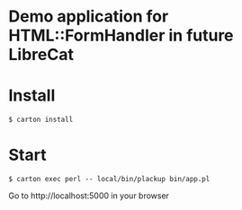 Demo application for HTML::FormHandler in future LibreCat
=========================================================

# Install

```
$ carton install
```

# Start

```
$ carton exec perl -- local/bin/plackup bin/app.pl
```

Go to http://localhost:5000 in your browser
